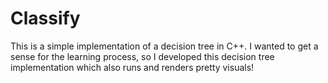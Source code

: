 # Classify

This is a simple implementation of a decision tree in C++. I wanted to get a sense for the learning process, so I developed this decision tree implementation which also runs and renders pretty visuals!
